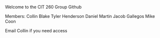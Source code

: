 Welcome to the CIT 260 Group Github

Members:
Collin Blake
Tyler Henderson
Daniel Martin
Jacob Gallegos
Mike Coon

Email Collin if you need access
